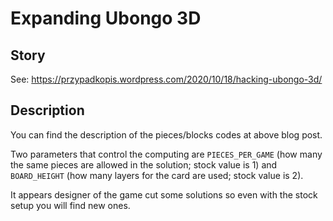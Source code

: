 # Expanding Ubongo 3D

## Story

See: https://przypadkopis.wordpress.com/2020/10/18/hacking-ubongo-3d/

## Description

You can find the description of the pieces/blocks codes at above blog post.

Two parameters that control the computing are `PIECES_PER_GAME` (how many the same pieces are allowed in the solution; stock value is 1) and
`BOARD_HEIGHT` (how many layers for the card are used; stock value is 2).

It appears designer of the game cut some solutions so even with the stock setup you will find new ones.

